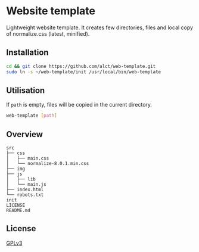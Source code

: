 # Website template

Lightweight website template. It creates few directories, files and local copy of normalize.css (latest, minified).

## Installation

```bash
cd && git clone https://github.com/alct/web-template.git
sudo ln -s ~/web-template/init /usr/local/bin/web-template
```

## Utilisation

If `path` is empty, files will be copied in the current directory.

```bash
web-template [path]
```

## Overview

    src
    ├── css
    │   ├── main.css
    │   └── normalize-8.0.1.min.css
    ├── img
    ├── js
    │   ├── lib
    │   └── main.js
    ├── index.html
    └── robots.txt
    init
    LICENSE
    README.md

## License

[GPLv3](LICENSE)
